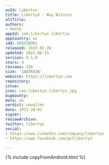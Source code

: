 ```yaml
---
wsId: libertyx
title: LibertyX - Buy Bitcoin
altTitle: 
authors:
- danny
appId: com.libertyx.libertyx
appCountry: us
idd: 966538981
released: 2015-02-20
updated: 2021-06-15
version: 4.1.0
stars: 4
reviews: 150
size: '14478336'
website: https://libertyx.com
repository: 
issue: 
icon: com.libertyx.libertyx.jpg
bugbounty: 
meta: ok
verdict: nowallet
date: 2021-10-01
signer: 
reviewArchive: 
twitter: libertyx
social:
- https://www.linkedin.com/company/libertyx
- https://www.facebook.com/getlibertyx

---
```


 {% include copyFromAndroid.html %}
